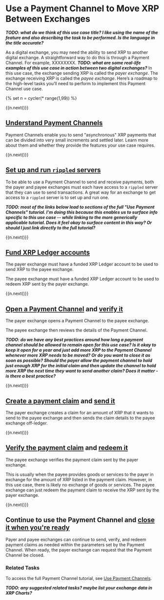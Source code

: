 # Use a Payment Channel to Move XRP Between Exchanges

***TODO: what do we think of this use case title? I like using the name of the feature and also describing the task to be performed. Is the language in the title accurate?***

As a digital exchange, you may need the ability to send XRP to another digital exchange. A straightforward way to do this is through a Payment Channel. For example, XXXXXXXX. ***TODO: what are some real-life examples of this use case in action between two digital exchanges?*** In this use case, the exchange sending XRP is called the _payer exchange_. The exchange receiving XRP is called the _payee exchange_. Here’s a roadmap to the high-level tasks you’ll need to perform to implement this Payment Channel use case.

{% set n = cycler(* range(1,99)) %}


<span class="use-case-step-num">{{n.next()}}</span>
## [Understand Payment Channels](payment-channels.html)

Payment Channels enable you to send "asynchronous" XRP payments that can be divided into very small increments and settled later. Learn more about them and whether they provide the features your use case requires.


<span class="use-case-step-num">{{n.next()}}</span>
## [Set up and run `rippled` servers](manage-the-rippled-server.html)

To be able to use a Payment Channel to send and receive payments, both the payer and payee exchanges must each have access to a `rippled` server that they can use to send transactions. A great way for an exchange to get access to a `rippled` server is to set up and run one.


***TODO: most of the links below lead to sections of the full "Use Payment Channels" tutorial. I'm doing this because this enables us to surface info specific to this use case -- while linking to the more generically applicable tutorial. Does it feel okay to surface content in this way? Or should I just link directly to the full tutorial?***

<span class="use-case-step-num">{{n.next()}}</span>
## [Fund XRP Ledger accounts](accounts.html)

The payer exchange must have a funded XRP Ledger account to be used to send XRP to the payee exchange.

The payee exchange must have a funded XRP Ledger account to be used to redeem XRP sent by the payer exchange.


<span class="use-case-step-num">{{n.next()}}</span>
## [Open a Payment Channel](use-payment-channels.html#1-the-payer-creates-a-payment-channel-to-a-particular-recipient) and [verify it](use-payment-channels.html#2-the-payee-checks-specifics-of-the-payment-channel)

The payer exchange opens a Payment Channel to the payee exchange.

The payee exchange then reviews the details of the Payment Channel.

***TODO: do we have any best practices around how long a payment channel should be allowed to remain open for this use case? Is it okay to keep it open for a year and just add more XRP to the Payment Channel whenever more XRP needs to be moved? Or do you want to close it as soon as possible? Should the payer allow the payment channel to hold just enough XRP for the initial claim and then update the channel to hold more XRP the next time they want to send another claim? Does it matter - is there a best practice?***

<span class="use-case-step-num">{{n.next()}}</span>
## [Create a payment claim](use-payment-channels.html#3-the-payer-creates-one-or-more-signed-claims-for-the-xrp-in-the-channel) and [send it](use-payment-channels.html#4-the-payer-sends-a-claim-to-the-payee-as-payment-for-goods-or-services)

The payer exchange creates a claim for an amount of XRP that it wants to send to the payee exchange and then sends the claim details to the payee exchange off-ledger.


<span class="use-case-step-num">{{n.next()}}</span>
## [Verify the payment claim](use-payment-channels.html#5-the-payee-verifies-the-claims) and [redeem it](use-payment-channels.html#8-when-ready-the-payee-redeems-a-claim-for-the-authorized-amount)

The payee exchange verifies the payment claim sent by the payer exchange.

This is usually when the payee provides goods or services to the payer in exchange for the amount of XRP listed in the payment claim. However, in this use case, there is likely no exchange of goods or services. The payee exchange can just redeem the payment claim to receive the XRP sent by the payer exchange.


<span class="use-case-step-num">{{n.next()}}</span>
## Continue to use the Payment Channel and [close it when you're ready](use-payment-channels.html#9-when-the-payer-and-payee-are-done-doing-business-the-payer-requests-for-the-channel-to-be-closed)

Payer and payee exchanges can continue to send, verify, and redeem payment claims as needed within the parameters set by the Payment Channel. When ready, the payer exchange can request that the Payment Channel be closed.


### Related Tasks

To access the full Payment Channel tutorial, see [Use Payment Channels](use-payment-channels.html).

***TODO: any suggested related tasks? maybe list your exchange data in XRP Charts?***
